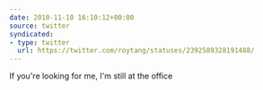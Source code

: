 ```yaml
---
date: 2010-11-10 16:10:12+00:00
source: twitter
syndicated:
- type: twitter
  url: https://twitter.com/roytang/statuses/2392589328191488/
---
```


If you're looking for me, I'm still at the office